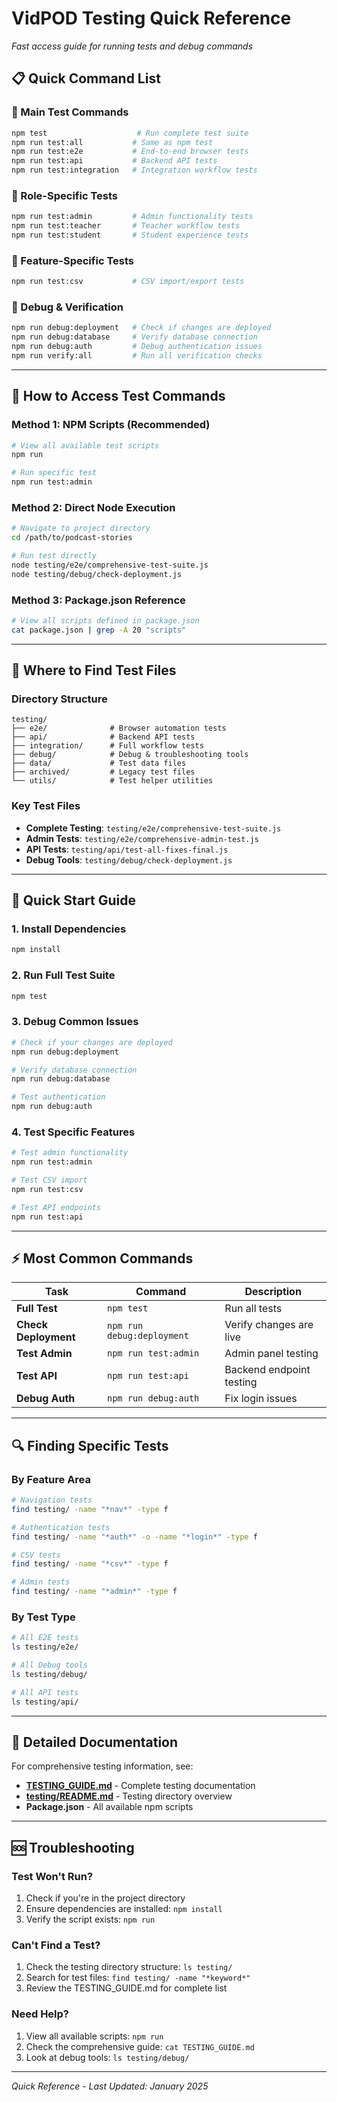 # VidPOD Testing Quick Reference

*Fast access guide for running tests and debug commands*

## 📋 Quick Command List

### 🚀 Main Test Commands
```bash
npm test                    # Run complete test suite
npm run test:all           # Same as npm test
npm run test:e2e           # End-to-end browser tests
npm run test:api           # Backend API tests
npm run test:integration   # Integration workflow tests
```

### 👥 Role-Specific Tests
```bash
npm run test:admin         # Admin functionality tests
npm run test:teacher       # Teacher workflow tests
npm run test:student       # Student experience tests
```

### 📂 Feature-Specific Tests
```bash
npm run test:csv           # CSV import/export tests
```

### 🔧 Debug & Verification
```bash
npm run debug:deployment   # Check if changes are deployed
npm run debug:database     # Verify database connection
npm run debug:auth         # Debug authentication issues
npm run verify:all         # Run all verification checks
```

---

## 🎯 How to Access Test Commands

### Method 1: NPM Scripts (Recommended)
```bash
# View all available test scripts
npm run

# Run specific test
npm run test:admin
```

### Method 2: Direct Node Execution
```bash
# Navigate to project directory
cd /path/to/podcast-stories

# Run test directly
node testing/e2e/comprehensive-test-suite.js
node testing/debug/check-deployment.js
```

### Method 3: Package.json Reference
```bash
# View all scripts defined in package.json
cat package.json | grep -A 20 "scripts"
```

---

## 📍 Where to Find Test Files

### Directory Structure
```
testing/
├── e2e/              # Browser automation tests
├── api/              # Backend API tests  
├── integration/      # Full workflow tests
├── debug/            # Debug & troubleshooting tools
├── data/             # Test data files
├── archived/         # Legacy test files
└── utils/            # Test helper utilities
```

### Key Test Files
- **Complete Testing**: `testing/e2e/comprehensive-test-suite.js`
- **Admin Tests**: `testing/e2e/comprehensive-admin-test.js`
- **API Tests**: `testing/api/test-all-fixes-final.js`
- **Debug Tools**: `testing/debug/check-deployment.js`

---

## 🚀 Quick Start Guide

### 1. Install Dependencies
```bash
npm install
```

### 2. Run Full Test Suite
```bash
npm test
```

### 3. Debug Common Issues
```bash
# Check if your changes are deployed
npm run debug:deployment

# Verify database connection
npm run debug:database

# Test authentication
npm run debug:auth
```

### 4. Test Specific Features
```bash
# Test admin functionality
npm run test:admin

# Test CSV import
npm run test:csv

# Test API endpoints
npm run test:api
```

---

## ⚡ Most Common Commands

| Task | Command | Description |
|------|---------|-------------|
| **Full Test** | `npm test` | Run all tests |
| **Check Deployment** | `npm run debug:deployment` | Verify changes are live |
| **Test Admin** | `npm run test:admin` | Admin panel testing |
| **Test API** | `npm run test:api` | Backend endpoint testing |
| **Debug Auth** | `npm run debug:auth` | Fix login issues |

---

## 🔍 Finding Specific Tests

### By Feature Area
```bash
# Navigation tests
find testing/ -name "*nav*" -type f

# Authentication tests  
find testing/ -name "*auth*" -o -name "*login*" -type f

# CSV tests
find testing/ -name "*csv*" -type f

# Admin tests
find testing/ -name "*admin*" -type f
```

### By Test Type
```bash
# All E2E tests
ls testing/e2e/

# All Debug tools
ls testing/debug/

# All API tests
ls testing/api/
```

---

## 📖 Detailed Documentation

For comprehensive testing information, see:
- **[TESTING_GUIDE.md](./TESTING_GUIDE.md)** - Complete testing documentation
- **[testing/README.md](./testing/README.md)** - Testing directory overview
- **Package.json** - All available npm scripts

---

## 🆘 Troubleshooting

### Test Won't Run?
1. Check if you're in the project directory
2. Ensure dependencies are installed: `npm install`
3. Verify the script exists: `npm run`

### Can't Find a Test?
1. Check the testing directory structure: `ls testing/`
2. Search for test files: `find testing/ -name "*keyword*"`
3. Review the TESTING_GUIDE.md for complete list

### Need Help?
1. View all available scripts: `npm run`
2. Check the comprehensive guide: `cat TESTING_GUIDE.md`
3. Look at debug tools: `ls testing/debug/`

---

*Quick Reference - Last Updated: January 2025*